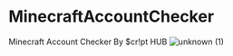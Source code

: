 # MinecraftAccountChecker
Minecraft Account Checker By $cr!pt HUB
![unknown (1)](https://user-images.githubusercontent.com/106864876/174044249-641fc3d5-1bc6-42ac-a33d-5b8699e80d50.png)
